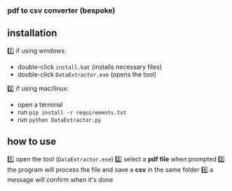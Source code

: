 ### pdf to csv converter (bespoke)

## installation
1️⃣ if using windows:
   - double-click `install.bat` (installs necessary files)
   - double-click `DataExtractor.exe` (opens the tool)

2️⃣ if using mac/linux:
   - open a terminal
   - run `pip install -r requirements.txt`
   - run `python DataExtractor.py`

## how to use
1️⃣ open the tool (`DataExtractor.exe`)
2️⃣ select a **pdf file** when prompted
3️⃣ the program will process the file and save a **csv** in the same folder
4️⃣ a message will confirm when it's done

